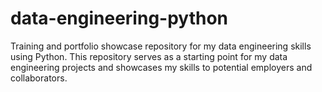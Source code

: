 # data-engineering-python
Training and portfolio showcase repository for my data engineering skills using Python. This repository serves as a starting point for my data engineering projects and showcases my skills to potential employers and collaborators.
